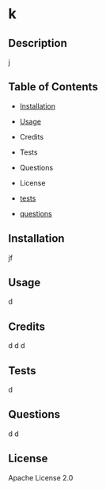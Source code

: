 # k

## Description

j

## Table of Contents


- [Installation](#Installation)
- [Usage](#Usage)
- Credits
- Tests
- Questions
- License

- [tests](#tests)
- [questions](#questions)

## Installation

jf

## Usage

d

## Credits

d
d
d

## Tests
d

## Questions
d
d

## License
Apache License 2.0

   
